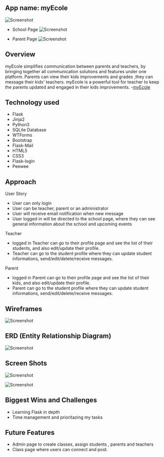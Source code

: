## App name: myEcole 
![Screenshot ](../master/myEcole.png)


- School Page
![Screenshot ](../master/schoolpage.png)

- Parent Page 
![Screenshot ](../master/parentPage.png)



## Overview
myEcole simplifies communication between parents and teachers, by bringing together all communication solutions and features under one platform. Parents can view their kids improvements and grades ,they can message their kids' teachers. myEcole is a powerful tool for teacher to keep the parents updated and engaged in their kids improvements. 
-[myEcole](https://myecole-flask.herokuapp.com/)

## Technology used
- Flask
- Jinja2
- Python3
- SQLite Database
- WTForms
- Bootstrap
- Flask-Mail
- HTML5
- CSS3
- Flask-login
- Peewee


## Approach

User Story
- User can only login
- User can be teacher, parent or an administrator
- User will receive email notification when new message
- User logged in will be directed to the school page, where they can see general information about the school and upcoming events

Teacher
- logged in Teacher can go to their profile page and see the list of their students, and also edit/update their profile.
- Teacher can go to the student profile where they can update student informations, send/edit/delete/receive messages.

Parent 
- logged in Parent can go to their profile page and see the list of their kids, and also edit/update their profile.
- Parent can go to the student profile where they can update student informations, send/edit/delete/receive messages.
 
## Wireframes
 ![Screenshot ](../master/IMG_2566.JPG)
 
## ERD (Entity Relationship Diagram)
 ![Screenshot ](../master/IMG_2863.JPG)
 
## Screen Shots 
![Screenshot ](../master/errorhandling.png)

![Screenshot ](../master/displayStudents.png)
 
## Biggest Wins and Challenges
- Learning Flask in depth
- Time management and prioritazing my tasks



## Future Features
- Admin page to create classes, assign students , parents and teachers
- Class page where users can connect and post.
